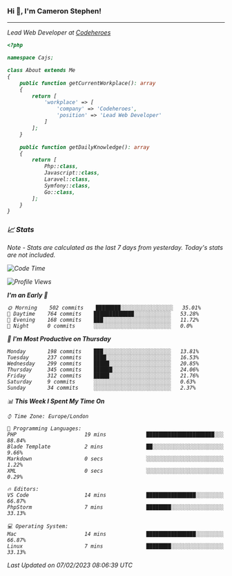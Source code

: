 ### Hi 👋, I'm Cameron Stephen!
<hr>
<p><em>Lead Web Developer at <a href="https://codeheroes.co.uk">Codeheroes</a></p>


```php
<?php

namespace Cajs;

class About extends Me
{
    public function getCurrentWorkplace(): array
    {
        return [
            'workplace' => [
                'company' => 'Codeheroes',
                'position' => 'Lead Web Developer'
            ]
        ];
    }

    public function getDailyKnowledge(): array
    {
        return [
            Php::class,
            Javascript::class,
            Laravel::class,
            Symfony::class,
            Go::class,
        ];
    }
}
```

### 📈 Stats
<p><em>Note - Stats are calculated as the last 7 days from yesterday. Today's stats are not included.</em></p>


<!--START_SECTION:waka-->
![Code Time](http://img.shields.io/badge/Code%20Time-3%2C250%20hrs%2043%20mins-blue)

![Profile Views](http://img.shields.io/badge/Profile%20Views-3-blue)

**I'm an Early 🐤** 

```text
🌞 Morning    502 commits    ████████░░░░░░░░░░░░░░░░░   35.01% 
🌆 Daytime    764 commits    █████████████░░░░░░░░░░░░   53.28% 
🌃 Evening    168 commits    ███░░░░░░░░░░░░░░░░░░░░░░   11.72% 
🌙 Night      0 commits      ░░░░░░░░░░░░░░░░░░░░░░░░░   0.0%

```
📅 **I'm Most Productive on Thursday** 

```text
Monday       198 commits    ███░░░░░░░░░░░░░░░░░░░░░░   13.81% 
Tuesday      237 commits    ████░░░░░░░░░░░░░░░░░░░░░   16.53% 
Wednesday    299 commits    █████░░░░░░░░░░░░░░░░░░░░   20.85% 
Thursday     345 commits    ██████░░░░░░░░░░░░░░░░░░░   24.06% 
Friday       312 commits    █████░░░░░░░░░░░░░░░░░░░░   21.76% 
Saturday     9 commits      ░░░░░░░░░░░░░░░░░░░░░░░░░   0.63% 
Sunday       34 commits     ░░░░░░░░░░░░░░░░░░░░░░░░░   2.37%

```


📊 **This Week I Spent My Time On** 

```text
⌚︎ Time Zone: Europe/London

💬 Programming Languages: 
PHP                      19 mins             ██████████████████████░░░   88.84% 
Blade Template           2 mins              ██░░░░░░░░░░░░░░░░░░░░░░░   9.66% 
Markdown                 0 secs              ░░░░░░░░░░░░░░░░░░░░░░░░░   1.22% 
XML                      0 secs              ░░░░░░░░░░░░░░░░░░░░░░░░░   0.29%

🔥 Editors: 
VS Code                  14 mins             ████████████████░░░░░░░░░   66.87% 
PhpStorm                 7 mins              ████████░░░░░░░░░░░░░░░░░   33.13%

💻 Operating System: 
Mac                      14 mins             ████████████████░░░░░░░░░   66.87% 
Linux                    7 mins              ████████░░░░░░░░░░░░░░░░░   33.13%

```


 Last Updated on 07/02/2023 08:06:39 UTC
<!--END_SECTION:waka-->
